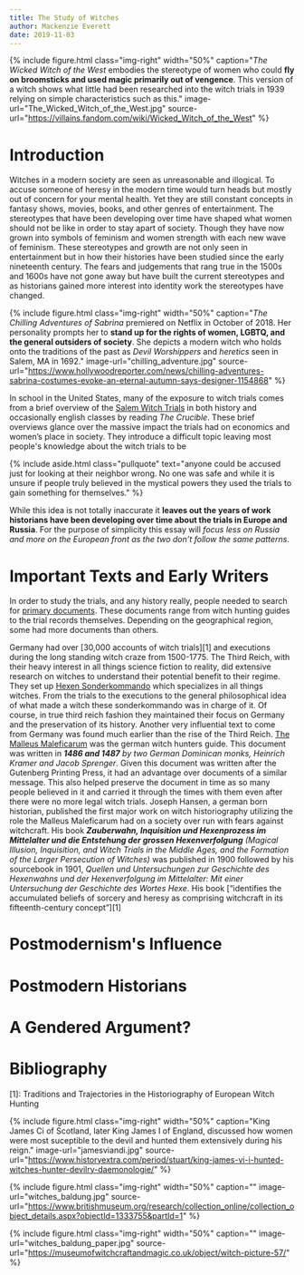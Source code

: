 ```yaml
---
title: The Study of Witches
author: Mackenzie Everett
date: 2019-11-03
---
```


{% include figure.html
  class="img-right"
  width="50%"
  caption="_The Wicked Witch of the West_ embodies the stereotype of women who could **fly on broomsticks and used magic primarily out of vengence**. This version of a witch shows what little had been researched into the witch trials in 1939 relying on simple characteristics such as this."
  image-url="The_Wicked_Witch_of_the_West.jpg"
  source-url="https://villains.fandom.com/wiki/Wicked_Witch_of_the_West"
%}

# Introduction
Witches in a modern society are seen as unreasonable and illogical. To accuse someone of heresy in the modern time would turn heads but mostly out of concern for your mental health. Yet they are still constant concepts in fantasy shows, movies, books, and other genres of entertainment. The stereotypes that have been developing over time have shaped what women should not be like in order to stay apart of society. Though they have now grown into symbols of feminism and women strength with each new wave of feminism. These stereotypes and growth are not only seen in entertainment but in how their histories have been studied since the early nineteenth century. The fears and judgements that rang true in the 1500s and 1600s have not gone away but have built the current stereotypes and as historians gained more interest into identity work the stereotypes have changed.

{% include figure.html
  class="img-right"
  width="50%"
  caption="_The Chilling Adventures of Sabrina_ premiered on Netflix in October of 2018. Her personality prompts her to **stand up for the rights of women, LGBTQ, and the general outsiders of society**. She depicts a modern witch who holds onto the traditions of the past as _Devil Worshippers_ and _heretics_ seen in Salem, MA in 1692."
  image-url="chilling_adventure.jpg"
  source-url="https://www.hollywoodreporter.com/news/chilling-adventures-sabrina-costumes-evoke-an-eternal-autumn-says-designer-1154868"
%}

In school in the United States, many of the exposure to witch trials comes from a brief overview of the [Salem Witch Trials](https://www.smithsonianmag.com/history/a-brief-history-of-the-salem-witch-trials-175162489/) in both history and occasionally english classes by reading _The Crucible_. These brief overviews glance over the massive impact the trials had on economics and women’s place in society. They introduce a difficult topic leaving most people's knowledge about the witch trials to be 

{% include aside.html
  class="pullquote"
  text="anyone could be accused just for looking at their neighbor wrong. No one was safe and while it is unsure if people truly believed in the mystical powers they used the trials to gain something for themselves."
  %}
  
While this idea is not totally inaccurate it **leaves out the years of work historians have been developing over time about the trials in Europe and Russia**. For the purpose of simplicity this essay will _focus less on Russia and more on the European front as the two don’t follow the same patterns_. 
# Important Texts and Early Writers
In order to study the trials, and any history really, people needed to search for [primary documents](https://umb.libguides.com/PrimarySources/secondary). These documents range from witch hunting guides to the trial records themselves. Depending on the geographical region, some had more documents than others.

Germany had over [30,000 accounts  of witch trials][1] and executions during the long standing witch craze from 1500-1775. The Third Reich, with their heavy interest in all things science fiction to reality, did extensive research on witches to understand their potential benefit to their regime. They set up [Hexen Sonderkommando](https://www.pravdareport.com/society/123470-third_reich_witches/) which specializes in all things witches. From the trials to the executions to the general philosophical idea of what made a witch these sonderkommando was in charge of it. Of course, in true third reich fashion they maintained their focus on Germany and the preservation of its history.
Another very influential text to come from Germany was found much earlier than the rise of the Third Reich. [ The Malleus Maleficarum](https://www.thoughtco.com/malleus-maleficarum-witch-document-3530785) was the german witch hunters guide. This document was written in _**1486 and 1487** by two German Dominican monks, Heinrich Kramer and Jacob Sprenger_. Given this document was written after the Gutenberg Printing Press, it had an advantage over documents of a similar message. This also helped preserve the document in time as so many people believed in it and carried it through the times with them even after there were no more legal witch trials. Joseph Hansen, a german born historian, published the first major work on witch historiography utilizing the role the Malleus Maleficarum had on a society over run with fears against witchcraft. His book _**Zauberwahn, Inquisition und Hexenprozess im Mittelalter und die Entstehung der grossen Hexenverfolgung** (Magical Illusion, Inquisition, and Witch Trials in the Middle Ages, and the Formation of the Larger Persecution of Witches)_ was published in 1900 followed by his sourcebook in 1901, _Quellen und Untersuchungen zur Geschichte des Hexenwahns und der Hexenverfolgung im Mittelalter: Mit einer Untersuchung der Geschichte des Wortes Hexe_. His book [“identifies the accumulated beliefs of sorcery and heresy as comprising witchcraft in its fifteenth-century concept”][1]
# Postmodernism's Influence

# Postmodern Historians

# A Gendered Argument?

# Bibliography
[1]: Traditions and Trajectories in the Historiography of European Witch Hunting

{% include figure.html
  class="img-right"
  width="50%"
  caption="King James Ci of Scotland, later King James I of England, discussed how women were most suceptible to the devil and hunted them extensively during his reign."
  image-url="jamesviandi.jpg"
  source-url="https://www.historyextra.com/period/stuart/king-james-vi-i-hunted-witches-hunter-devilry-daemonologie/"
%}


{% include figure.html
  class="img-right"
  width="50%"
  caption=""
  image-url="witches_baldung.jpg"
  source-url="https://www.britishmuseum.org/research/collection_online/collection_object_details.aspx?objectId=1333755&partId=1"
%}

{% include figure.html
  class="img-right"
  width="50%"
  caption=""
  image-url="witches_baldung_paper.jpg"
  source-url="https://museumofwitchcraftandmagic.co.uk/object/witch-picture-57/"
%}




